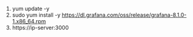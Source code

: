 1. yum update -y <br>
2. sudo yum install -y https://dl.grafana.com/oss/release/grafana-8.1.0-1.x86_64.rpm <br>
3. https://ip-server:3000
